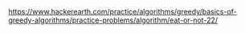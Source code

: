 https://www.hackerearth.com/practice/algorithms/greedy/basics-of-greedy-algorithms/practice-problems/algorithm/eat-or-not-22/
